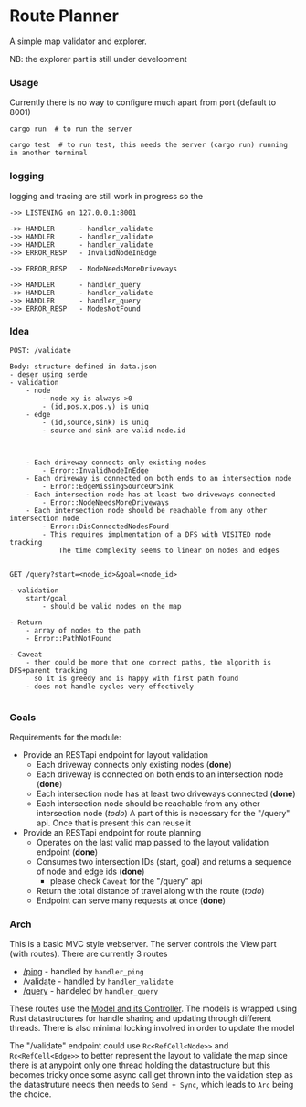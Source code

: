 # Route Planner

A simple map validator and explorer.

NB: the explorer part is still under development



### Usage
Currently there is no way to configure much apart from port (default to 8001)
```
cargo run  # to run the server
```

```
cargo test  # to run test, this needs the server (cargo run) running in another terminal
```

### logging

logging and tracing are still work in progress so the 

```
->> LISTENING on 127.0.0.1:8001

->> HANDLER      - handler_validate
->> HANDLER      - handler_validate
->> HANDLER      - handler_validate
->> ERROR_RESP   - InvalidNodeInEdge

->> ERROR_RESP   - NodeNeedsMoreDriveways

->> HANDLER      - handler_query
->> HANDLER      - handler_validate
->> HANDLER      - handler_query
->> ERROR_RESP   - NodesNotFound
```


### Idea



```
POST: /validate

Body: structure defined in data.json
- deser using serde
- validation
    - node
        - node xy is always >0
        - (id,pos.x,pos.y) is uniq
    - edge
        - (id,source,sink) is uniq
        - source and sink are valid node.id



    - Each driveway connects only existing nodes
        - Error::InvalidNodeInEdge
    - Each driveway is connected on both ends to an intersection node
        - Error::EdgeMissingSourceOrSink
    - Each intersection node has at least two driveways connected
        - Error::NodeNeedsMoreDriveways
    - Each intersection node should be reachable from any other intersection node
        - Error::DisConnectedNodesFound
        - This requires implmentation of a DFS with VISITED node tracking
            The time complexity seems to linear on nodes and edges


GET /query?start=<node_id>&goal=<node_id>

- validation
    start/goal 
        - should be valid nodes on the map

- Return
    - array of nodes to the path 
    - Error::PathNotFound

- Caveat
    - ther could be more that one correct paths, the algorith is DFS+parent tracking
      so it is greedy and is happy with first path found
    - does not handle cycles very effectively


```

### Goals

Requirements for the module:

- Provide an RESTapi endpoint for layout validation
    - Each driveway connects only existing nodes (**done**)
    - Each driveway is connected on both ends to an intersection node (**done**)
    - Each intersection node has at least two driveways connected  (**done**)
    - Each intersection node should be reachable from any other intersection node (*todo*)
        A part of this is necessary for the "/query" api. Once that is present this can reuse it
- Provide an RESTapi endpoint for route planning
    - Operates on the last valid map passed to the layout validation endpoint (**done**)
    - Consumes two intersection IDs (start, goal) and returns a sequence of node and edge ids (**done**)
        - please check `Caveat` for the "/query" api
    - Return the total distance of travel along with the route (*todo*)
    - Endpoint can serve many requests at once  (**done**)

### Arch

This is a basic MVC style webserver. The server controls the View part (with routes). There are currently 3 routes

- [/ping](./src/main.rs) - handled by `handler_ping`
- [/validate](./src/routes.rs) - handled by `handler_validate`
- [/query](./src/routes.rs) - handeled by `handler_query`


These routes use the [Model and its Controller](./src/model.rs). The models is wrapped using Rust datastructures for 
handle sharing and updating through different threads. There is also minimal locking involved in order to update the model


The "/validate" endpoint could use `Rc<RefCell<Node>>` and `Rc<RefCell<Edge>>` to better represent the layout to validate the map
since there is at anypoint only one thread holding the datastructure but this becomes tricky once some async call get thrown into the 
validation step as the datastruture needs then needs to `Send + Sync`, which leads to `Arc` being the choice.
